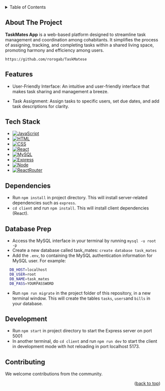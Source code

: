 <!-- TABLE OF CONTENTS -->
<a id="readme-top"></a>
<details>
  <summary>Table of Contents</summary>
  <ol>
    <li>
      <a href="#about-the-project">About The Project</a>
    </li>
    <li>
      <a href="#features">Features</a>
    </li>
    <li>
      <a href="#tech-stack">Tech Stack</a>
    </li>
    <li>
      <a href="#dependencies">Dependencies</a>
    </li>
    <li>
      <a href="#database-prep">Database Prep</a>
    </li>
    <li>
      <a href="#development">Development</a>
    </li>
    <li>
      <a href="#contributing">Contributing</a>
    </li>

  </ol>
</details>

## About The Project

<strong>TaskMates App</strong> is a web-based platform designed to streamline task management and coordination among cohabitants. It simplifies the process of assigning, tracking, and completing tasks within a shared living space, promoting harmony and efficiency among users.

`https://github.com/rorogab/TaskMatese`

## Features

- User-Friendly Interface: An intuitive and user-friendly interface that makes task sharing and management a breeze.

- Task Assignment: Assign tasks to specific users, set due dates, and add task descriptions for clarity.

<!-- - Real-Time Updates: Receive real-time notifications and updates when tasks are completed or modified. -->

<!-- - Task History: Maintain a history of completed tasks for reference and accountability. -->

<!-- - Responsive Design: Accessible on various devices, including smartphones, tablets, and desktops. -->

## Tech Stack

- [![JavaScript](https://img.shields.io/badge/JavaScript-323330?style=for-the-badge&logo=javascript&logoColor=F7DF1E)]()
- [![HTML](https://img.shields.io/badge/HTML5-E34F26?style=for-the-badge&logo=html5&logoColor=white)]()
- [![CSS](https://img.shields.io/badge/CSS3-1572B6?style=for-the-badge&logo=css3&logoColor=white)]()
- [![React](https://img.shields.io/badge/React-20232A?style=for-the-badge&logo=react&logoColor=61DAFB)](https://reactjs.org/)
- [![MySQL](https://img.shields.io/badge/MySQL-005C84?style=for-the-badge&logo=mysql&logoColor=white)](https://www.mysql.com/)
- [![Express](https://img.shields.io/badge/Express%20js-000000?style=for-the-badge&logo=express&logoColor=white)]()
- [![Node](https://img.shields.io/badge/Node%20js-339933?style=for-the-badge&logo=nodedotjs&logoColor=white)]()
- [![ReactRouter](https://img.shields.io/badge/React_Router-CA4245?style=for-the-badge&logo=react-router&logoColor=white)]()

## Dependencies

- Run `npm install` in project directory. This will install server-related dependencies such as `express`.
- `cd client` and run `npm install`. This will install client dependencies (React).
<!-- - Run `npm install react-router-dom` in the client dependecies.
- Run `npm install axios`. This will be installed in the client dependecies.
- Run `npm install jsonwebtoken bcrypt` in project directory. -->

## Database Prep

- Access the MySQL interface in your terminal by running `mysql -u root -p`
- Create a new database called task_mates: `create database task_mates`
- Add the `.env`, to containing the MySQL authentication information for MySQL user. For example:

```bash
  DB_HOST=localhost
  DB_USER=root
  DB_NAME=task_mates
  DB_PASS=YOURPASSWORD
```

- Run `npm run migrate` in the project folder of this repository, in a new terminal window. This will create the tables `tasks`, `users`and `bills` in your database.

## Development

- Run `npm start` in project directory to start the Express server on port 5001
- In another terminal, do `cd client` and run `npm run dev` to start the client in development mode with hot reloading in port localhost 5173.

## Contributing

We welcome contributions from the community.

<p align="right">(<a href="#readme-top">back to top</a>)</p>
